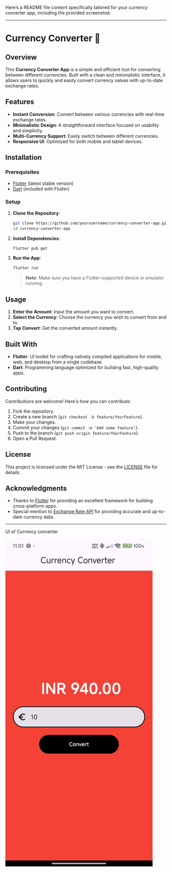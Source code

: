 Here’s a README file content specifically tailored for your currency converter app, including the provided screenshot:

---

# Currency Converter 💱

## Overview

This **Currency Converter App** is a simple and efficient tool for converting between different currencies. Built with a clean and minimalistic interface, it allows users to quickly and easily convert currency values with up-to-date exchange rates.


## Features

- **Instant Conversion**: Convert between various currencies with real-time exchange rates.
- **Minimalistic Design**: A straightforward interface focused on usability and simplicity.
- **Multi-Currency Support**: Easily switch between different currencies.
- **Responsive UI**: Optimized for both mobile and tablet devices.

## Installation

### Prerequisites

- [Flutter](https://flutter.dev/docs/get-started/install) (latest stable version)
- [Dart](https://dart.dev/get-dart) (included with Flutter)

### Setup

1. **Clone the Repository**:

   ```bash
   git clone https://github.com/yourusername/currency-converter-app.git
   cd currency-converter-app
   ```

2. **Install Dependencies**:

   ```bash
   flutter pub get
   ```

3. **Run the App**:

   ```bash
   flutter run
   ```

   > **Note**: Make sure you have a Flutter-supported device or emulator running.

## Usage

1. **Enter the Amount**: Input the amount you want to convert.
2. **Select the Currency**: Choose the currency you wish to convert from and to.
3. **Tap Convert**: Get the converted amount instantly.

## Built With

- **Flutter**: UI toolkit for crafting natively compiled applications for mobile, web, and desktop from a single codebase.
- **Dart**: Programming language optimized for building fast, high-quality apps.

## Contributing

Contributions are welcome! Here's how you can contribute:

1. Fork the repository.
2. Create a new branch (`git checkout -b feature/YourFeature`).
3. Make your changes.
4. Commit your changes (`git commit -m 'Add some feature'`).
5. Push to the branch (`git push origin feature/YourFeature`).
6. Open a Pull Request.

## License

This project is licensed under the MIT License - see the [LICENSE](LICENSE) file for details.

## Acknowledgments

- Thanks to [Flutter](https://flutter.dev/) for providing an excellent framework for building cross-platform apps.
- Special mention to [Exchange Rate API](your-api-link) for providing accurate and up-to-date currency data.

---

UI of Currency converter 

![Currency Converter Screenshot](https://github.com/Rohanranga/Currency_Converter/blob/master/currencyconverter.jpg)
